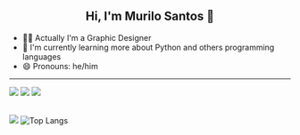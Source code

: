## <div align='center'> Hi, I'm Murilo Santos 👋 </div>
- 🧑‍🎨 Actually I'm a Graphic Designer
- 🐍 I'm currently learning more about Python and others programming languages
- 😄 Pronouns: he/him
***
<div>
  <a href="contato.msantos02@gmail.com"> <img src="https://img.shields.io/badge/Gmail-D14836?style=for-the-badge&logo=gmail&logoColor=white" taget=_blank></a>
  <a href="https://github.com/mulirosantos"> <img src="https://img.shields.io/badge/GitHub-100000?style=for-the-badge&logo=github&logoColor=white" taget=_blank></a>
  <a href="linkedin.com/in/murilo-santos-34a54a244"> <img src="https://img.shields.io/badge/LinkedIn-0077B5?style=for-the-badge&logo=linkedin&logoColor=white" taget=_blank></a>
</div>
<br>

[![](https://github-readme-stats.vercel.app/api?username=mulirosantos&theme=dracula&hide=prs)](https://github.com/mulirosantos/github-readme-stats)
![Top Langs](https://github-readme-stats.vercel.app/api/top-langs/?username=mulirosantos&theme=dracula&layout=compact)

<!--
**mulirosantos/mulirosantos** is a ✨ _special_ ✨ repository because its `README.md` (this file) appears on your GitHub profile.

Here are some ideas to get you started:

- 🔭 I’m currently working on ...
- 🌱 I’m currently learning ...
- 👯 I’m looking to collaborate on ...
- 🤔 I’m looking for help with ...
- 💬 Ask me about ...
- 📫 How to reach me: ...
- 😄 Pronouns: ...
- ⚡ Fun fact: ...
-->
